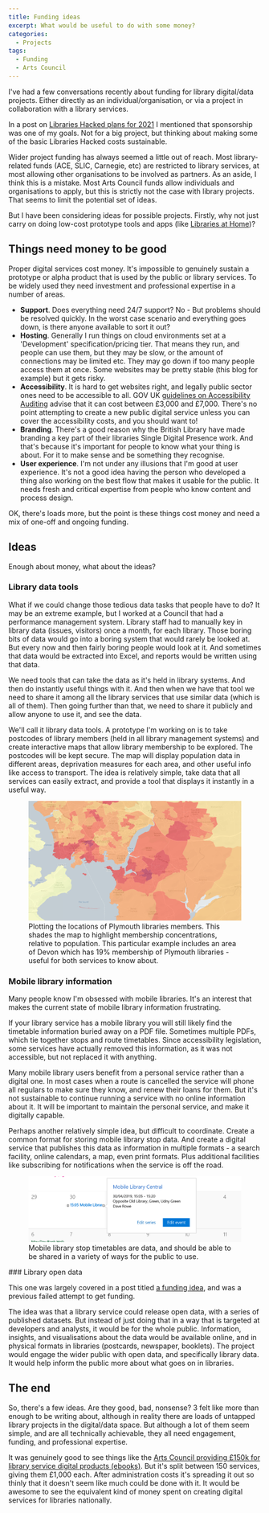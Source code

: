 ```yaml
---
title: Funding ideas
excerpt: What would be useful to do with some money?
categories:
  - Projects
tags:
  - Funding
  - Arts Council
---
```



I've had a few conversations recently about funding for library digital/data projects. Either directly as an individual/organisation, or via a project in collaboration with a library services.

In a post on [Libraries Hacked plans for 2021](https://blog.librarydata.uk/libraries-hacked-plans) I mentioned that sponsorship was one of my goals. Not for a big project, but thinking about making some of the basic Libraries Hacked costs sustainable.

Wider project funding has always seemed a little out of reach. Most library-related funds (ACE, SLIC, Carnegie, etc) are restricted to library services, at most allowing other organisations to be involved as partners. As an aside, I think this is a mistake. Most Arts Council funds allow individuals and organisations to apply, but this is strictly not the case with library projects. That seems to limit the potential set of ideas.

But I have been considering ideas for possible projects. Firstly, why not just carry on doing low-cost prototype tools and apps (like [Libraries at Home](https://www.librariesathome.co.uk/))?

## Things need money to be good

Proper digital services cost money. It's impossible to genuinely sustain a prototype or alpha product that is used by the public or library services. To be widely used they need investment and professional expertise in a number of areas.

* **Support**. Does everything need 24/7 support? No - But problems should be resolved quickly. In the worst case scenario and everything goes down, is there anyone available to sort it out?
* **Hosting**. Generally I run things on cloud environments set at a 'Development' specification/pricing tier. That means they run, and people can use them, but they may be slow, or the amount of connections may be limited etc. They may go down if too many people access them at once. Some websites may be pretty stable (this blog for example) but it gets risky.
* **Accessibility**. It is hard to get websites right, and legally public sector ones need to be accessible to all. GOV UK [guidelines on Accessibility Auditing](https://www.gov.uk/service-manual/helping-people-to-use-your-service/making-your-service-accessible-an-introduction#:~:text=Budget%20for%20accessibility,%C2%A33%2C000%20and%20%C2%A37%2C000.) advise that it can cost between £3,000 and £7,000. There's no point attempting to create a new public digital service unless you can cover the accessibility costs, and you should want to!
* **Branding**. There's a good reason why the British Library have made branding a key part of their libraries Single Digital Presence work. And that's because it's important for people to know what your thing is about. For it to make sense and be something they recognise. 
* **User experience**. I'm not under any illusions that I'm good at user experience. It's not a good idea having the person who developed a thing also working on the best flow that makes it usable for the public. It needs fresh and critical expertise from people who know content and process design.

OK, there's loads more, but the point is these things cost money and need a mix of one-off and ongoing funding.

## Ideas

Enough about money, what about the ideas?

### Library data tools

What if we could change those tedious data tasks that people have to do? It may be an extreme example, but I worked at a Council that had a performance management system. Library staff had to manually key in library data (issues, visitors) once a month, for each library. Those boring bits of data would go into a boring system that would rarely be looked at. But every now and then fairly boring people would look at it. And sometimes that data would be extracted into Excel, and reports would be written using that data.

We need tools that can take the data as it's held in library systems. And then do instantly useful things with it. And then when we have that tool we need to share it among all the library services that use similar data (which is all of them). Then going further than that, we need to share it publicly and allow anyone to use it, and see the data.

We'll call it library data tools. A prototype I'm working on is to take postcodes of library members (held in all library management systems) and create interactive maps that allow library membership to be explored. The postcodes will be kept secure. The map will display population data in different areas, deprivation measures for each area, and other useful info like access to transport. The idea is relatively simple, take data that all services can easily extract, and provide a tool that displays it instantly in a useful way.

<figure>
  <img src="https://github.com/LibrariesHacked/librarieshacked.github.io/raw/master/images/2020-08-24-plymouth-members.png" alt="Plymouth library membership plotted on a map and shaded by concentration of members relative to population"/>
  <figcaption>Plotting the locations of Plymouth libraries members. This shades the map to highlight membership concentrations, relative to population. This particular example includes an area of Devon which has 19% membership of Plymouth libraries - useful for both services to know about.</figcaption>
</figure>

### Mobile library information

Many people know I'm obsessed with mobile libraries. It's an interest that makes the current state of mobile library information frustrating.

If your library service has a mobile library you will still likely find the timetable information buried away on a PDF file. Sometimes multiple PDFs, which tie together stops and route timetables. Since accessibility legislation, some services have actually removed this information, as it was not accessible, but not replaced it with anything.

Many mobile library users benefit from a personal service rather than a digital one. In most cases when a route is cancelled the service will phone all regulars to make sure they know, and renew their loans for them. But it's not sustainable to continue running a service with no online information about it. It will be important to maintain the personal service, and make it digitally capable.

Perhaps another relatively simple idea, but difficult to coordinate. Create a common format for storing mobile library stop data. And create a digital service that publishes this data as information in multiple formats - a search facility, online calendars, a map, even print formats. Plus additional facilities like subscribing for notifications when the service is off the road.

<figure>
  <img src="https://github.com/LibrariesHacked/librarieshacked.github.io/raw/master/images/2019-04-04-mobile-library-data-icalendar-stop.png" alt="Screenshot of a calendar application showing an entry for a mobile library stop"/>
  <figcaption>Mobile library stop timetables are data, and should be able to be shared in a variety of ways for the public to use.</figcaption>
</figure>
### Library open data

This one was largely covered in a post titled [a funding idea](https://blog.librarydata.uk/a-funding-idea/), and was a previous failed attempt to get funding.

The idea was that a library service could release open data, with a series of published datasets. But instead of just doing that in a way that is targeted at developers and analysts, it would be for the whole public. Information, insights, and visualisations about the data would be available online, and in physical formats in libraries (postcards, newspaper, booklets). The project would engage the wider public with open data, and specifically library data. It would help inform the public more about what goes on in libraries.

## The end

So, there's a few ideas. Are they good, bad, nonsense? 3 felt like more than enough to be writing about, although in reality there are loads of untapped library projects in the digital/data space. But although a lot of them seem simple, and are all technically achievable, they all need engagement, funding, and professional expertise.

It was genuinely good to see things like the [Arts Council providing £150k for library service digital products (ebooks)](https://twitter.com/libsconnected/status/1351937972510355457?s=20). But it's split between 150 services, giving them £1,000 each. After administration costs it's spreading it out so thinly that it doesn't seem like much could be done with it. It would be awesome to see the equivalent kind of money spent on creating digital services for libraries nationally.

